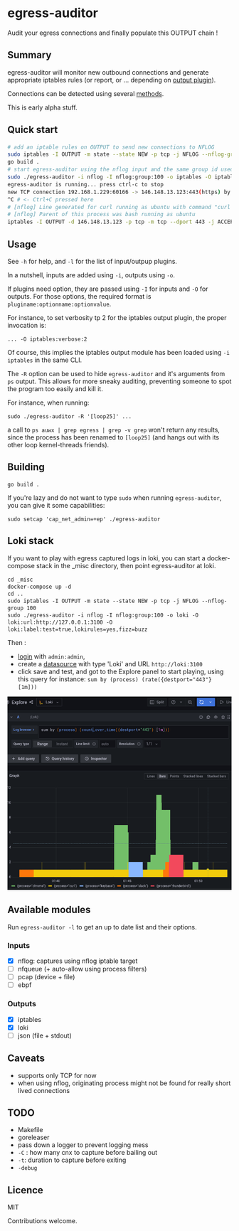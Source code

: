 # egress-auditor

Audit your egress connections and finally populate this OUTPUT chain !

## Summary

egress-auditor will monitor new outbound connections and generate appropriate
iptables rules (or report, or ... depending on [output plugin](#outputs)).

Connections can be detected using several [methods](#inputs).

This is early alpha stuff.

## Quick start

```bash
# add an iptable rules on OUTPUT to send new connections to NFLOG
sudo iptables -I OUTPUT -m state --state NEW -p tcp -j NFLOG --nflog-group 100
go build . 
# start egress-auditor using the nflog input and the same group id used in iptables
sudo ./egress-auditor -i nflog -I nflog:group:100 -o iptables -O iptables:verbose:2
egress-auditor is running... press ctrl-c to stop
new TCP connection 192.168.1.229:60166 -> 146.148.13.123:443(https) by curl
^C # <- Ctrl+C pressed here
# [nflog] Line generated for curl running as ubuntu with command "curl https://www.devops.works"
# [nflog] Parent of this process was bash running as ubuntu
iptables -I OUTPUT -d 146.148.13.123 -p tcp -m tcp --dport 443 -j ACCEPT -m comment --comment "curl"
```

## Usage

See `-h` for help, and `-l` for the list of input/outpup plugins.

In a nutshell, inputs are added using `-i`, outputs using `-o`.

If plugins need option, they are passed using `-I` for inputs and `-O` for
outputs. For those options, the required format is
`pluginame:optionname:optionvalue`.

For instance, to set verbosity tp 2 for the iptables output plugin, the proper
invocation is:

```
... -O iptables:verbose:2
```

Of course, this implies the iptables output module has been loaded using `-i
iptables` in the same CLI. 

The `-R` option can be used to hide `egress-auditor` and it's arguments from
`ps` output. This allows for more sneaky auditing, preventing someone to spot
the program too easily and kill it.

For instance, when running:

```
sudo ./egress-auditor -R '[loop25]' ...
```

a call to `ps auwx | grep egress | grep -v grep` won't return any results,
since the process has been renamed to `[loop25]` (and hangs out with its other
loop kernel-threads friends). 

## Building

```
go build .
```

If you're lazy and do not want to type `sudo` when running `egress-auditor`, you
can give it some capabilities:

```
sudo setcap 'cap_net_admin=+ep' ./egress-auditor 
```

## Loki stack

If you want to play with egress captured logs in loki, you can start a
docker-compose stack in the _misc directory, then point egress-auditor at loki.

```
cd _misc
docker-compose up -d
cd ..
sudo iptables -I OUTPUT -m state --state NEW -p tcp -j NFLOG --nflog-group 100
sudo ./egress-auditor -i nflog -I nflog:group:100 -o loki -O loki:url:http://127.0.0.1:3100 -O loki:label:test=true,lokirules=yes,fizz=buzz
```

Then :

- [login](http://localhost:3333/) with `admin:admin`,
- create a [datasource](http://localhost:3333/datasources) with type 'Loki' and
  URL `http://loki:3100`
- click save and test, and got to the Explore panel to start playing, using
  this query for instance: `sum by (process) (rate({destport="443"} [1m]))`

![Grafana Explore](_misc/grafana.png "Grana Explore")

## Available modules

Run `egress-auditor -l` to get an up to date list and their options.

### Inputs

- [x] nflog: captures using nflog iptable target
- [ ] nfqueue (+ auto-allow using process filters)
- [ ] pcap (device + file)
- [ ] ebpf

### Outputs

- [x] iptables
- [x] loki
- [ ] json (file + stdout)

## Caveats

- supports only TCP for now
- when using nflog, originating process might not be found for really short
  lived connections

## TODO

- Makefile
- goreleaser
- pass down a logger to prevent logging mess
- `-C` : how many cnx to capture before bailing out
- `-t`: duration to capture before exiting
- `-debug`

## Licence

MIT

Contributions welcome.
